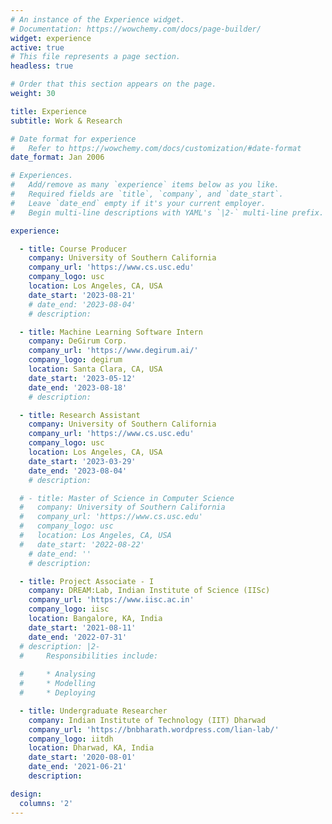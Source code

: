 ```yaml
---
# An instance of the Experience widget.
# Documentation: https://wowchemy.com/docs/page-builder/
widget: experience
active: true
# This file represents a page section.
headless: true

# Order that this section appears on the page.
weight: 30

title: Experience
subtitle: Work & Research

# Date format for experience
#   Refer to https://wowchemy.com/docs/customization/#date-format
date_format: Jan 2006

# Experiences.
#   Add/remove as many `experience` items below as you like.
#   Required fields are `title`, `company`, and `date_start`.
#   Leave `date_end` empty if it's your current employer.
#   Begin multi-line descriptions with YAML's `|2-` multi-line prefix.

experience:

  - title: Course Producer
    company: University of Southern California
    company_url: 'https://www.cs.usc.edu'
    company_logo: usc
    location: Los Angeles, CA, USA
    date_start: '2023-08-21'
    # date_end: '2023-08-04'
    # description: 

  - title: Machine Learning Software Intern
    company: DeGirum Corp.
    company_url: 'https://www.degirum.ai/'
    company_logo: degirum
    location: Santa Clara, CA, USA
    date_start: '2023-05-12'
    date_end: '2023-08-18'
    # description: 

  - title: Research Assistant
    company: University of Southern California
    company_url: 'https://www.cs.usc.edu'
    company_logo: usc
    location: Los Angeles, CA, USA
    date_start: '2023-03-29'
    date_end: '2023-08-04'
    # description: 

  # - title: Master of Science in Computer Science
  #   company: University of Southern California
  #   company_url: 'https://www.cs.usc.edu'
  #   company_logo: usc
  #   location: Los Angeles, CA, USA
  #   date_start: '2022-08-22'
    # date_end: ''
    # description: 

  - title: Project Associate - I
    company: DREAM:Lab, Indian Institute of Science (IISc)
    company_url: 'https://www.iisc.ac.in'
    company_logo: iisc
    location: Bangalore, KA, India
    date_start: '2021-08-11'
    date_end: '2022-07-31'
  # description: |2-
  #     Responsibilities include:
        
  #     * Analysing
  #     * Modelling
  #     * Deploying

  - title: Undergraduate Researcher
    company: Indian Institute of Technology (IIT) Dharwad
    company_url: 'https://bnbharath.wordpress.com/lian-lab/'
    company_logo: iitdh
    location: Dharwad, KA, India
    date_start: '2020-08-01'
    date_end: '2021-06-21'
    description: 

design:
  columns: '2'
---
```

